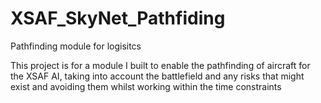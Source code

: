 # XSAF_SkyNet_Pathfiding
Pathfinding module for logisitcs

This project is for a module I built to enable the pathfinding of aircraft for the XSAF AI, taking into account the battlefield and any risks that might exist and avoiding them whilst working within the time constraints
